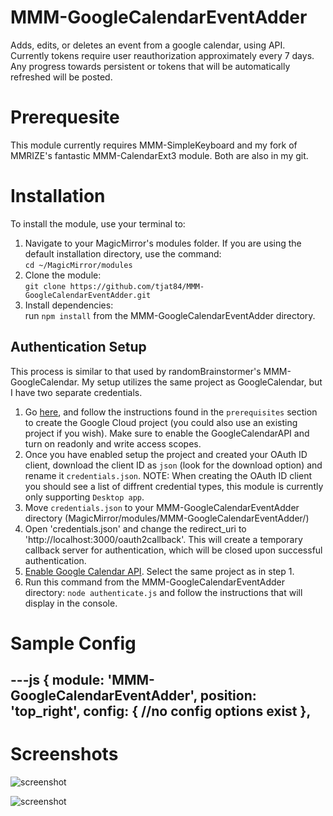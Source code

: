 # MMM-GoogleCalendarEventAdder
Adds, edits, or deletes an event from a google calendar, using API. Currently tokens require user reauthorization approximately every 7 days. Any progress towards persistent or tokens that will be automatically refreshed will be posted. 

# Prerequesite
This module currently requires MMM-SimpleKeyboard and my fork of MMRIZE's fantastic MMM-CalendarExt3 module. Both are also in my git.  

# Installation

To install the module, use your terminal to:

1. Navigate to your MagicMirror's modules folder. If you are using the default installation directory, use the command:<br />`cd ~/MagicMirror/modules`
2. Clone the module:<br />`git clone https://github.com/tjat84/MMM-GoogleCalendarEventAdder.git`
3. Install dependencies:<br /> run `npm install` from the MMM-GoogleCalendarEventAdder directory.

## Authentication Setup

This process is similar to that used by randomBrainstormer's MMM-GoogleCalendar. My setup utilizes the same project as GoogleCalendar, but I have two separate credentials. 

1. Go [here](https://developers.google.com/calendar/api/quickstart/nodejs), and follow the instructions found in the `prerequisites` section to create the Google Cloud project (you could also use an existing project if you wish). Make sure to enable the GoogleCalendarAPI and turn on readonly and write access scopes.
2. Once you have enabled setup the project and created your OAuth ID client, download the client ID as `json` (look for the download option) and rename it `credentials.json`. NOTE: When creating the OAuth ID client you should see a list of diffrent credential types, this module is currently only supporting `Desktop app`.
3. Move `credentials.json` to your MMM-GoogleCalendarEventAdder directory (MagicMirror/modules/MMM-GoogleCalendarEventAdder/)
4. Open 'credentials.json' and change the redirect_uri to 'http://localhost:3000/oauth2callback'. This will create a temporary callback server for authentication, which will be closed upon successful authentication. 
5. [Enable Google Calendar API](https://console.cloud.google.com/apis/library/calendar-json.googleapis.com). Select the same project as in step 1.
6. Run this command from the MMM-GoogleCalendarEventAdder directory: `node authenticate.js` and follow the instructions that will display in the console. 

# Sample Config
---js
			{
			module: 'MMM-GoogleCalendarEventAdder',
			position: 'top_right', 
			config: {
				//no config options exist
			},
---

# Screenshots
![screenshot](https://github.com/tjat84/MMM-GoogleCalendarEventAdder/blob/acdaec83f70b661e92c1537108e85b91c52b1e3c/main_snippet.png)

![screenshot](https://github.com/tjat84/MMM-GoogleCalendarEventAdder/blob/acdaec83f70b661e92c1537108e85b91c52b1e3c/delete_snip.png)